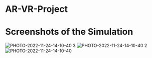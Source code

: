 # AR-VR-Project


# Screenshots of the Simulation

![PHOTO-2022-11-24-14-10-40 3](https://user-images.githubusercontent.com/83510699/204042813-dd9abe53-ce57-4b96-85d3-7db5430008d1.jpg)
![PHOTO-2022-11-24-14-10-40 2](https://user-images.githubusercontent.com/83510699/204042846-c61aa3ce-8492-4ab5-b040-a5c313b56428.jpg)
![PHOTO-2022-11-24-14-10-40](https://user-images.githubusercontent.com/83510699/204042871-56bdecbe-2cac-4b51-bbf7-075074a07d1b.jpg)
